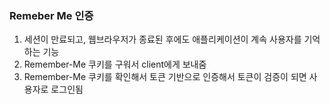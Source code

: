 ### Remeber Me 인증

1. 세션이 만료되고, 웹브라우저가 종료된 후에도 애플리케이션이 계속 사용자를 기억하는 기능
2. Remember-Me 쿠키를 구워서 client에게 보내줌
3. Remember-Me 쿠키를 확인해서 토큰 기반으로 인증해서 토큰이 검증이 되면 사용자로 로그인됨